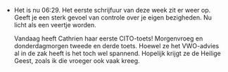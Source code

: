- Het is nu 06:29. Het eerste schrijfuur van deze week zit er weer op. Geeft je een sterk gevoel van controle over je eigen bezigheden. Nu licht als een veertje worden.
  
  Vandaag heeft Cathrien haar eerste CITO-toets! Morgenvroeg en donderdagmorgen tweede en derde toets. Hoewel ze het VWO-advies al in de zak heeft is het toch wel spannend. Hopelijk krijgt ze de Heilige Geest, zoals ik die vroeger ook vaak kreeg.